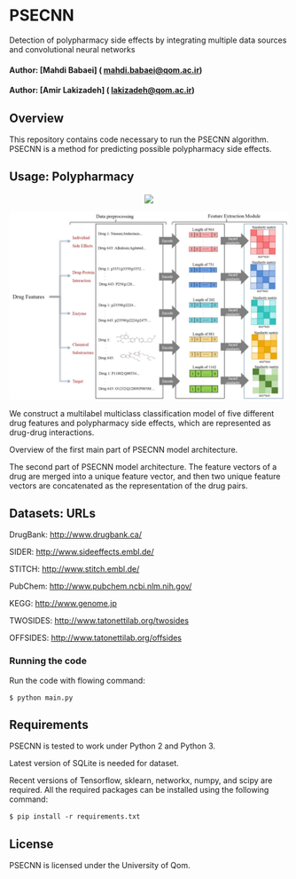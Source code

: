 # PSECNN
Detection of polypharmacy side effects by integrating multiple data sources and convolutional neural networks

#### Author: [Mahdi Babaei] ( mahdi.babaei@qom.ac.ir)
#### Author: [Amir Lakizadeh] ( lakizadeh@qom.ac.ir)

## Overview

This repository contains code necessary to run the PSECNN algorithm. PSECNN is a method for predicting possible polypharmacy side effects.
  
## Usage: Polypharmacy

<p align="center">
<img src="https://github.com/marinkaz/decagon/blob/master/images/decagon-architecture-1.png" width="800" align="center">
</p>

![ScreenShot](/Images/1.jpg)


We construct a multilabel multiclass classification model of five different drug features and 
polypharmacy side effects, which are represented as drug-drug interactions.

Overview of the first main part of PSECNN model architecture.

The second part of PSECNN model architecture. The feature vectors of a drug are merged into a unique feature vector, and then two unique feature vectors are concatenated as the representation of the drug pairs.


## Datasets: URLs

DrugBank: http://www.drugbank.ca/

SIDER: http://www.sideeffects.embl.de/	

STITCH: http://www.stitch.embl.de/

PubChem: http://www.pubchem.ncbi.nlm.nih.gov/

KEGG: http://www.genome.jp		

TWOSIDES: http://www.tatonettilab.org/twosides

OFFSIDES: http://www.tatonettilab.org/offsides


### Running the code

Run the code with flowing command:

    $ python main.py
    

## Requirements

PSECNN is tested to work under Python 2 and Python 3. 

Latest version of SQLite is needed for dataset.

Recent versions of Tensorflow, sklearn, networkx, numpy, and scipy are required. All the required packages can be installed using the following command:

    $ pip install -r requirements.txt

## License

PSECNN is licensed under the University of Qom.
